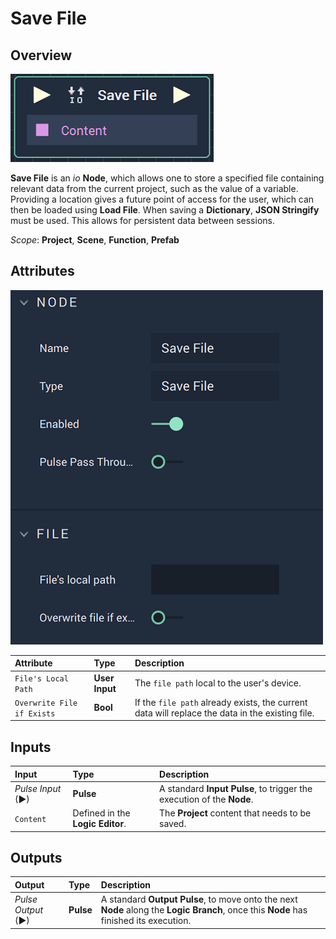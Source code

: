 # Save File

## Overview

![The Save File Node.](../../.gitbook/assets/savefilenode.png)

**Save File** is an _io_ **Node**, which allows one to store a specified file containing relevant data from the current project, such as the value of a variable. Providing a location gives a future point of access for the user, which can then be loaded using **Load File**. When saving a **Dictionary**, **JSON Stringify** must be used. This allows for persistent data between sessions.

*Scope*: **Project**, **Scene**, **Function**, **Prefab**

## Attributes

![The Save File Node Attributes.](../../.gitbook/assets/savefileattributes.png)

| Attribute | Type | Description |
| :--- | :--- | :--- |
| `File's Local Path` | **User Input** | The `file path` local to the user's device. |
| `Overwrite File if Exists` | **Bool** | If the `file path` already exists, the current data will replace the data in the existing file. |

## Inputs

| Input | Type | Description |
| :--- | :--- | :--- |
| _Pulse Input_ \(►\) | **Pulse** | A standard **Input Pulse**, to trigger the execution of the **Node**. |
| `Content` | Defined in the **Logic Editor**. | The **Project** content that needs to be saved. |

## Outputs

| Output | Type | Description |
| :--- | :--- | :--- |
| _Pulse Output_ \(►\) | **Pulse** | A standard **Output Pulse**, to move onto the next **Node** along the **Logic Branch**, once this **Node** has finished its execution. |

